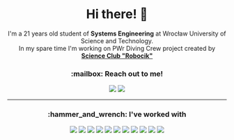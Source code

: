 <h1 align="center">Hi there! 👋</h1>

<p align="center">
  <a>I'm a 21 years old student of <b>Systems Engineering</b> at Wrocław University of Science and Technology.<br>In my spare time I'm working on PWr Diving Crew project created by </a><a href="http://robocik.pwr.edu.pl/"><b>Science Club "Robocik"</b></a>
</p>

<h3 align="center">:mailbox: Reach out to me!</h3>

<p align="center">
  <a href="https://www.linkedin.com/in/jamnicki/"><img src="https://img.shields.io/badge/-jamnicki-0e76a8?style=flat&labelColor=0e76a8&logo=linkedin&logoColor=white" /></a>
  <a href="mailto:jedrzej.jamnicki@gmail.com"><img src="https://img.shields.io/badge/-jedrzej.jamnicki-c0392b?style=flat&labelColor=c0392b&logo=gmail&logoColor=white" /></a>
</p>

---

<h3 align="center">:hammer_and_wrench: I've worked with</h3>

<p align="center">
  <a><img src="https://img.shields.io/badge/-Python-1F4362?style=flat&logo=python&logoColor=F8DB51" /></a>
  <a><img src="https://img.shields.io/badge/-docker-007bff?style=flat&logo=docker&logoColor=white" /></a>
  <a><img src="https://img.shields.io/badge/-git-F0F0E7?style=flat&logo=git&logoColor=F24D27" /></a>
  <a><img src="https://img.shields.io/badge/-pandas-130654?style=flat&logo=pandas&logoColor=white" /></a>
  <a><img src="https://img.shields.io/badge/-OpenCV-645BFF?style=flat&logo=opencv" /></a>
  <a><img src="https://img.shields.io/badge/-spaCy-white?style=flat&logo=spaCy&logoColor=09A3D5" /></a>
  <a><img src="https://img.shields.io/badge/-PyTorch-white?style=flat&logo=PyTorch&logoColor=EE4C2C" /></a>
  <a><img src="https://img.shields.io/badge/-Tensorflow-lightgray?style=flat&logo=tensorflow&logoColor=FF6F00" /></a>
  <a><img src="https://img.shields.io/badge/-🤗 transformers-gray?style=flat" /></a>
  <a><img src="https://img.shields.io/badge/-🦜️🔗 LangChain-234242?style=flat" /></a>
<!--   <a><img src="https://img.shields.io/badge/-LABEL-BCGCOLOR?style=flat&logo=LOGO&logoColor=LOGOCOLOR" /></a> -->
  <a><img src="https://img.shields.io/badge/-Flask-white?style=flat&logo=flask&logoColor=black" /></a>
</p>

  
<!--
<a href="https://github.com/jamnicki"><img src="https://img.shields.io/badge/-GitHub-181717?style=flat&logo=github" /></a>
<a href="https://gitlab.com/jamnicki"><img src="https://img.shields.io/badge/-GitLab-FCA121?style=flat&logo=gitlab" /></a>
-->
